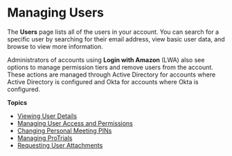 # Managing Users<a name="manage-users"></a>

The **Users** page lists all of the users in your account\. You can search for a specific user by searching for their email address, view basic user data, and browse to view more information\. 

Administrators of accounts using **Login with Amazon** \(LWA\) also see options to manage permission tiers and remove users from the account\. These actions are managed through Active Directory for accounts where Active Directory is configured and Okta for accounts where Okta is configured\. 

**Topics**
+ [Viewing User Details](user-details.md)
+ [Managing User Access and Permissions](manage-access.md)
+ [Changing Personal Meeting PINs](change-PINs.md)
+ [Managing ProTrials](manage-protrials.md)
+ [Requesting User Attachments](request-attachments.md)